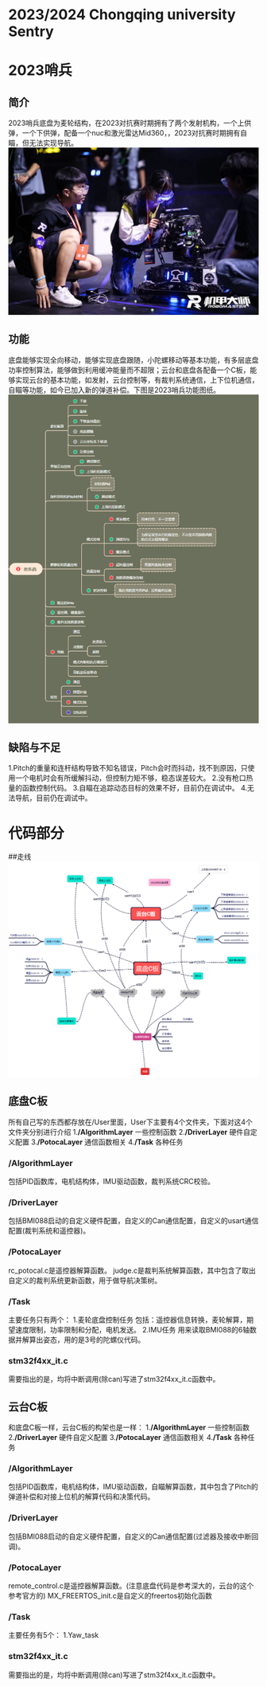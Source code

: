 # 2023/2024 Chongqing university Sentry
# 2023哨兵

## 简介
2023哨兵底盘为麦轮结构，在2023对抗赛时期拥有了两个发射机构，一个上供弹，一个下供弹，配备一个nuc和激光雷达Mid360，，2023对抗赛时期拥有自瞄，但无法实现导航。
![image](img/2023哨兵实物.jpg)

## 功能
底盘能够实现全向移动，能够实现底盘跟随，小陀螺移动等基本功能，有多层底盘功率控制算法，能够做到利用缓冲能量而不超限；云台和底盘各配备一个C板，能够实现云台的基本功能，如发射，云台控制等，有裁判系统通信，上下位机通信，自瞄等功能，如今已加入新的弹道补偿。下图是2023哨兵功能图纸。
![image](img/2023哨兵功能图.jpg)

## 缺陷与不足
1.Pitch的重量和连杆结构导致不知名错误，Pitch会时而抖动，找不到原因，只使用一个电机时会有所缓解抖动，但控制力矩不够，稳态误差较大。
2.没有枪口热量的函数控制代码。
3.自瞄在追踪动态目标的效果不好，目前仍在调试中。
4.无法导航，目前仍在调试中。

# 代码部分
##走线
![image](img/2023哨兵接线图.png)

## 底盘C板
所有自己写的东西都存放在/User里面，User下主要有4个文件夹，下面对这4个文件夹分别进行介绍
1.__/AlgorithmLayer__   一些控制函数
2.__/DriverLayer__  硬件自定义配置
3.__/PotocaLayer__  通信函数相关
4.__/Task__ 各种任务

### /AlgorithmLayer
包括PID函数库，电机结构体，IMU驱动函数，裁判系统CRC校验。

### /DriverLayer
包括BMI088启动的自定义硬件配置，自定义的Can通信配置，自定义的usart通信配置(裁判系统和遥控器)。

### /PotocaLayer
rc_potocal.c是遥控器解算函数。
judge.c是裁判系统解算函数，其中包含了取出自定义的裁判系统更新函数，用于做导航决策树。

### /Task
主要任务只有两个：
1.麦轮底盘控制任务
包括：遥控器信息转换，麦轮解算，期望速度限制，功率限制和分配，电机发送。
2.IMU任务
用来读取BMI088的6轴数据并解算出姿态，用的是3号的陀螺仪代码。

### stm32f4xx_it.c
需要指出的是，均将中断调用(除can)写进了stm32f4xx_it.c函数中。

## 云台C板
和底盘C板一样，云台C板的构架也是一样：
1.__/AlgorithmLayer__   一些控制函数
2.__/DriverLayer__  硬件自定义配置
3.__/PotocaLayer__  通信函数相关
4.__/Task__ 各种任务

### /AlgorithmLayer
包括PID函数库，电机结构体，IMU驱动函数，自瞄解算函数，其中包含了Pitch的弹道补偿和对接上位机的解算代码和决策代码。

### /DriverLayer
包括BMI088启动的自定义硬件配置，自定义的Can通信配置(过滤器及接收中断回调)。

### /PotocaLayer
remote_control.c是遥控器解算函数。(注意底盘代码是参考深大的，云台的这个参考官方的)
MX_FREERTOS_init.c是自定义的freertos初始化函数

### /Task
主要任务有5个：
1.Yaw_task 


### stm32f4xx_it.c
需要指出的是，均将中断调用(除can)写进了stm32f4xx_it.c函数中。
